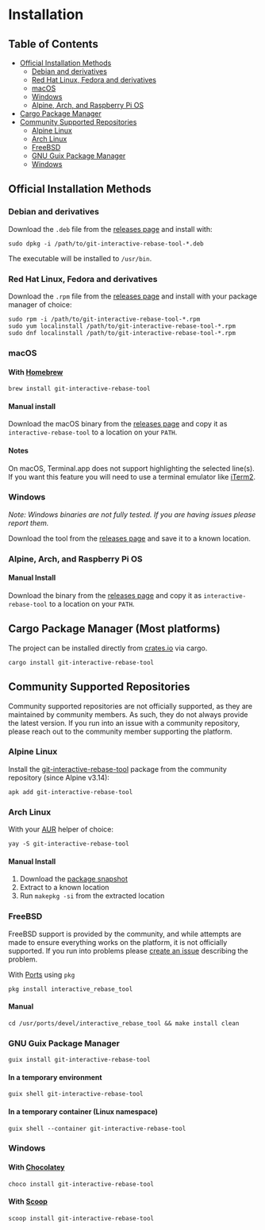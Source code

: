 # Installation

## Table of Contents

* [Official Installation Methods](#official-installation-methods)
    * [Debian and derivatives](#debian-and-derivatives)
    * [Red Hat Linux, Fedora and derivatives](#red-hat-linux-fedora-and-derivatives)
    * [macOS](#macos)
    * [Windows](#windows)
    * [Alpine, Arch, and Raspberry Pi OS](#alpine-arch-and-raspberry-pi-os)
* [Cargo Package Manager](#cargo-package-manager-most-platforms)
* [Community Supported Repositories](#community-supported-repositories)
    * [Alpine Linux](#alpine-linux)
    * [Arch Linux](#arch-linux)
    * [FreeBSD](#freebsd)
    * [GNU Guix Package Manager](#gnu-guix-package-manager)
    * [Windows](#windows-1)

## Official Installation Methods

### Debian and derivatives

Download the `.deb` file from the [releases page][releases] and install with:

```shell
sudo dpkg -i /path/to/git-interactive-rebase-tool-*.deb
```

The executable will be installed to `/usr/bin`.

### Red Hat Linux, Fedora and derivatives

Download the `.rpm` file from the [releases page][releases] and install with your package manager of choice:

```shell
sudo rpm -i /path/to/git-interactive-rebase-tool-*.rpm
sudo yum localinstall /path/to/git-interactive-rebase-tool-*.rpm
sudo dnf localinstall /path/to/git-interactive-rebase-tool-*.rpm
```

### macOS

#### With [Homebrew](https://brew.sh/)

```shell
brew install git-interactive-rebase-tool
```

#### Manual install

Download the macOS binary from the [releases page][releases] and copy it as `interactive-rebase-tool` to a location on your `PATH`.

#### Notes

On macOS, Terminal.app does not support highlighting the selected line(s). If you want this feature you will need to use
a terminal emulator like [iTerm2](https://iterm2.com/index.html).

### Windows

*Note: Windows binaries are not fully tested. If you are having issues please report them.*

Download the tool from the [releases page][releases] and save it to a known location.

### Alpine, Arch, and Raspberry Pi OS

#### Manual Install

Download the binary from the [releases page][releases] and copy it as `interactive-rebase-tool` to a location on your `PATH`.

## Cargo Package Manager (Most platforms)

The project can be installed directly from [crates.io](https://crates.io/crates/git-interactive-rebase-tool) via cargo.

```shell
cargo install git-interactive-rebase-tool
```

## Community Supported Repositories

Community supported repositories are not officially supported, as they are maintained by community members. As such, they do not always provide the latest version. If you run into an issue with a community repository, please reach out to the community member supporting the platform.

### Alpine Linux

Install the [git-interactive-rebase-tool](https://pkgs.alpinelinux.org/packages?name=git-interactive-rebase-tool) package from the community repository (since Alpine v3.14):

```shell
apk add git-interactive-rebase-tool
```

### Arch Linux

With your [AUR](https://aur.archlinux.org/) helper of choice:

```shell
yay -S git-interactive-rebase-tool
```

#### Manual Install

1. Download the [package snapshot](https://aur.archlinux.org/packages/git-interactive-rebase-tool/)
2. Extract to a known location
3. Run `makepkg -si` from the extracted location

### FreeBSD

FreeBSD support is provided by the community, and while attempts are made to ensure everything works on the platform, it is not officially supported. If you run into problems please [create an issue](https://github.com/MitMaro/git-interactive-rebase-tool/issues/new) describing the problem.

With [Ports](https://www.freebsd.org/ports/) using `pkg`

```shell
pkg install interactive_rebase_tool
```

#### Manual

```shell
cd /usr/ports/devel/interactive_rebase_tool && make install clean
```

### GNU Guix Package Manager

```shell
guix install git-interactive-rebase-tool
```

#### In a temporary environment

```shell
guix shell git-interactive-rebase-tool
```

#### In a temporary container (Linux namespace)

```shell
guix shell --container git-interactive-rebase-tool
```

### Windows

#### With [Chocolatey](https://chocolatey.org/)

```shell
choco install git-interactive-rebase-tool
```

#### With [Scoop](https://scoop.sh/)

```shell
scoop install git-interactive-rebase-tool
```

[releases]:https://github.com/MitMaro/git-interactive-rebase-tool/releases
